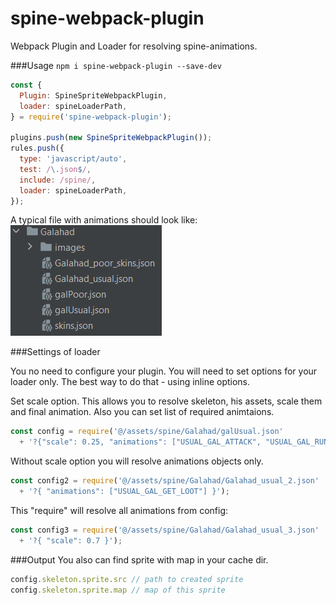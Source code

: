# spine-webpack-plugin
Webpack Plugin and Loader for resolving spine-animations.

###Usage
`npm i spine-webpack-plugin --save-dev`
```javascript
const {
  Plugin: SpineSpriteWebpackPlugin,
  loader: spineLoaderPath,
} = require('spine-webpack-plugin');

plugins.push(new SpineSpriteWebpackPlugin());
rules.push({
  type: 'javascript/auto',
  test: /\.json$/,
  include: /spine/,
  loader: spineLoaderPath,
});
```
A typical file with animations should look like:
![img.png](readme_assets/anim_file.png)

###Settings of loader

You no need to configure your plugin.
You will need to set options for your loader only.
The best way to do that - using inline options.

Set scale option. This allows you to resolve skeleton, his assets,
scale them and final animation. 
Also you can set list of required animtaions.
```javascript
const config = require('@/assets/spine/Galahad/galUsual.json'
  + '?{"scale": 0.25, "animations": ["USUAL_GAL_ATTACK", "USUAL_GAL_RUN"] }');
```

Without scale option
you will resolve animations objects only.
```javascript
const config2 = require('@/assets/spine/Galahad/Galahad_usual_2.json'
  + '?{ "animations": ["USUAL_GAL_GET_LOOT"] }');
 ```

This "require" will resolve all animations from config:
```javascript
const config3 = require('@/assets/spine/Galahad/Galahad_usual_3.json'
  + '?{ "scale": 0.7 }');
 ```

###Output
You also can find sprite with map in your cache dir.
```javascript
config.skeleton.sprite.src // path to created sprite
config.skeleton.sprite.map // map of this sprite
 ```
